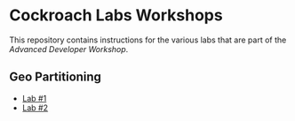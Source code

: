 # Cockroach Labs Workshops
This repository contains instructions for the various labs that are part of  the *Advanced Developer Workshop*.

## Geo Partitioning

* [Lab #1](lab1_student_instructions_geo.md)
* [Lab #2](lab2_student_instructions_geo.md)
